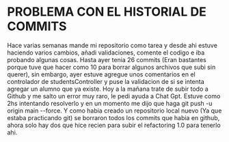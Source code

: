 # PROBLEMA CON EL HISTORIAL DE COMMITS

Hace varias semanas mande mi repositorio como tarea y desde ahi estuve haciendo varios cambios, añadi validaciones, comente el codigo e iba probando algunas cosas. Hasta ayer tenia 26 commits (Eran bastantes porque tuve que hacer como 10 para borrar algunos archivos que subi sin querer), sin embargo, ayer estuve agregue unos comentarios en el controlador de studentsController y puse la validacion de si se intenta agregar un alumno que ya existe. Hoy a la mañana trate de subir todo a Github y me salto un error muy raro, le pedi ayuda a Chat Gpt. Estuve como 2hs intentando resolverlo y en un momento me dijo que haga git push -u origin main --force. Y como habia creado un repositorio local nuevo (Ya que estaba practicando git) se borraron todos los commits que habia en github, ahora solo hay dos que hice recien para subir el refactoring 1.0 para tenerlo ahi.
